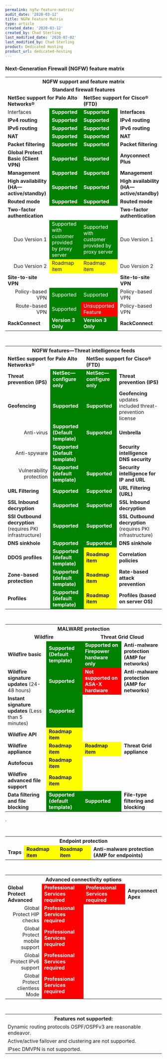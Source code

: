 ```yaml
---
permalink: ngfw-feature-matrix/
audit_date: '2020-03-12'
title: NGFW Feature Matrix
type: article
created_date: '2020-03-12'
created_by: Chad Sterling
last_modified_date: '2020-07-02'
last_modified_by: Chad Sterling
product: Dedicated Hosting
product_url: dedicated-hosting
---
```


### Next-Generation Firewall (NGFW) feature matrix

<table>
  <tr>
    <th colspan="4"><div align="center"><b>NGFW support and feature matrix</b></div></th>
  </tr>
  <tr>
    <td colspan="4"><div align="center"><b>Standard firewall features</b></div></td>
  </tr>
  <tr>
    <td colspan="2"><b>NetSec support for Palo Alto Networks&reg;</b></td>
    <td colspan="2"><b>NetSec support for Cisco&reg; (FTD)</b></td>
  </tr>
  <tr>
    <td>Interfaces</b></td>
    <td style="background-color: green; color:white;"><b>Supported</b></td>
    <td style="background-color: green;color:white;"><b>Supported</b></td>
    <td><b>Interfaces</b></td>
  </tr>
  <tr>
    <td><b>IPv4 routing</b></td>
    <td style="background-color: green;color:white;"><b>Supported</b></td>
    <td style="background-color: green;color:white;"> <b>Supported</b></td>
    <td><b>IPv4 routing</b></td>
  </tr>
  <tr>
    <td><b>IPv6 routing</b></td>
    <td style="background-color: green;color:white;"><b>Supported</b></td>
    <td style="background-color: green;color:white;"><b>Supported</b></td>
    <td><b>IPv6 routing</b></td>
  </tr>
  <tr>
    <td><b>NAT</b></td>
    <td style="background-color: green;color:white;"><b>Supported</b></td>
    <td style="background-color: green;color:white;"><b>Supported</b></td>
    <td><b>NAT</b></td>
  </tr>
  <tr>
    <td><b>Packet filtering</b></td>
    <td style="background-color: green;color:white;"><b>Supported</b></td>
    <td style="background-color: green;color:white;"><b>Supported</b></td>
    <td><b>Packet filtering</b></td>
  </tr>
  <tr>
    <td><b>Global Protect Basic (Client VPN)</b></td>
    <td style="background-color: green;color:white;"><b>Supported</b></td>
    <td style="background-color: green;color:white;"><b>Supported</b></td>
    <td><b>Anyconnect Plus</b></td>
  </tr>
  <tr>
    <td><b>Management</b></td>
    <td style="background-color: green;color:white;"><b>Supported</b></td>
    <td style="background-color: green;color:white;"><b>Supported</b></td>
    <td><b>Management</b></td>
  </tr>
  <tr>
    <td><b>High availability (HA&mdash;active/standby)</b></td>
    <td style="background-color: green;color:white;"><b>Supported</b></td>
    <td style="background-color: green;color:white;"><b>Supported</b></td>
    <td><b>High availability (HA&mdash;active/standby)</b></td>
  </tr>
  <tr>
    <td><b>Routed mode</b></td>
    <td style="background-color: green;color:white;"><b>Supported</b></td>
    <td style="background-color: green;color:white;"><b>Supported</b></td>
    <td><b>Routed mode</b></td>
  </tr>
  <tr>
    <td><b>Two-factor authentication</b></td>
    <td style="background-color:white;"><b></b></td>
    <td style="background-color:white;"><b></b></td>
    <td><b>Two-factor authentication</b></td>
  </tr>
    <tr>
    <td align="right">Duo Version 1</td>
    <td style="background-color: green;color:white;">Supported with customer provided by proxy server</td>
    <td style="background-color: green;color:white;">Supported with customer provided by proxy server</td>
    <td>Duo Version 1</td>
  </tr>
      <tr>
    <td align="right">Duo Version 2</td>
    <td style="background-color: yellow;">Roadmap item</td>
    <td style="background-color: yellow;">Roadmap item</td>
    <td>Duo Version 2</td>
  </tr>
      <tr>
    <td><b>Site-to-site VPN</b></td>
    <td style="background-color:white;"></td>
    <td style="background-color:white;"></td>
     <td><b>Site-to-site VPN</b></td>
  </tr>
  <tr>
    <td align="right">Policy-based VPN</td>
    <td style="background-color: green;color:white;">Supported</td>
    <td style="background-color: green;color:white;">Supported</td>
    <td>Policy-based VPN</td>
  </tr>
   <tr>
    <td align="right">Route-based VPN</td>
    <td style="background-color: green;color:white;">Supported</td>
    <td style="background-color: red;color:white;">Unsupported Feature</td>
    <td>Policy-based VPN</td>
  </tr>
  <tr>
    <td><b>RackConnect</b></td>
    <td style="background-color: green;color:white;"><b>Version 3 Only</b></td>
    <td style="background-color: green;color:white;"><b>Version 3 Only</b></td>
    <td><b>RackConnect</b></td>
  </tr>
</table>
<pre>

</pre>
<table>
  <tr>
    <th colspan="4"><div align="center"><b>NGFW features&mdash;Threat intelligence feeds</b></div></th>
  </tr>
  <tr>
    <td colspan="2"><b>NetSec support for Palo Alto Networks&reg;</b></td>
    <td colspan="2"><b>NetSec support for Cisco&reg; (FTD)</b></td>
  </tr>
  <tr>
    <td><b>Threat prevention (IPS)</td>
    <td style="background-color: green;color:white;"><b>NetSec&mdash;configure only</b></td>
    <td style="background-color: green;color:white;"><b>NetSec&mdash;configure only</b></td>
    <td><b>Threat prevention (IPS)</b></td>
  </tr>
  <tr>
    <td><b>Geofencing</b></td>
    <td style="background-color: green;color:white;"><b>Supported</b></td>
    <td style="background-color: green;color:white;"><b>Supported</b></td>
    <td><b>Geofencing</b> updates included threat-prevention license</td>
  </tr>
  <tr>
    <td><div align="right">Anti-virus</div></td>
    <td style="background-color: green;color:white;"><b>Supported (Default template)</b></td>
    <td style="background-color: green;color:white;"><b>Supported</b></td>
    <td><b>Umbrella</td>
  </tr>
  <tr>
    <td><div align="right">Anti-spyware</div></td>
    <td style="background-color: green;color:white;"><b>Supported (Default template)</b></td>
    <td style="background-color: green;color:white;"></td>
    <td><b>Security intelligence DNS security</b></td>
  </tr>
  <tr>
    <td><div align ="right">Vulnerability protection</div></td>
    <td style="background-color: green;color:white;"><b>Supported (default template)</b></td>
    <td style="background-color: green;color:white;"><b>Supported</b></td>
    <td><b>Security intelligence for IP and URL</b></td>
  </tr>
  <tr>
    <td><b>URL Filtering</td>
    <td style="background-color: green;color:white;"><b>Supported</b></td>
    <td style="background-color: green;color:white;"><b>Supported</b></td>
    <td><b>URL Filtering (URL)</b></td>
  </tr>
  <tr>
    <td><b>SSL Inbound decryption</td>
    <td style="background-color: green;color:white;"><b>Supported</b></td>
    <td style="background-color: green;color:white;"><b>Supported</b></td>
    <td><b>SSL Inbound decryption</b></td>
  </tr>
  <tr>
    <td><b>SSI Outbound decryption</b> (requires PKI infrastructure)</td>
    <td style="background-color: green;color:white;"><b>Supported</b></td>
    <td style="background-color: green;color:white;"><b>Supported</b></td>
    <td><b>SSL Outbound decryption</b> (requires PKI infrastructure)</td>
  </tr>
  <tr>
    <td><b>DNS sinkhole</b></td>
    <td style="background-color: green;color:white;"><b>Supported</b></td>
    <td style="background-color: green;color:white;"><b>Supported</b></td>
    <td><b>DNS sinkhole</b></td>
  </tr>
  <tr>
    <td><b>DDOS profiles</td>
    <td style="background-color: green;color:white;"><b>Supported (default template)</b></td>
    <td style="background-color: yellow;"><b>Roadmap item</b></td>
    <td><b>Correlation policies</b></td>
  </tr>
  <tr>
  <td><b>Zone-based protection</b></td>
  <td style="background-color: green;color:white;"><b>Supported (default template)</b></td>
  <td style="background-color: yellow;"><b>Roadmap item</b></td>
   <td><b>Rate-based attack prevention</b></td>
  </tr>
  <tr>
    <td><b>Profiles</td>
    <td style="background-color: green;color:white;"><b>Supported (default template)</b></td>
    <td style="background-color: yellow;"><b>Roadmap item</b></td>
    <td><b>Profiles (based on server OS)</b></td>
  </tr>
</table>
<pre>


</pre>
<table>
  <tr>
    <th colspan="4"><div align="center"><b>MALWARE protection</b></div></th>
  </tr>
  <tr>
    <td colspan="2"><div align="center"><b>Wildfire</b></div></td>
    <td colspan="2"><div align="center"><b>Threat Grid Cloud</b></div></td>
  </tr>
  <tr>
    <td><b>Wildfire basic</b></td>
    <td style="background-color: green;color:white;"><b>Supported (Default template)</b></td>
    <td style="background-color: green;color:white;"><b>Supported on Firepower hardware only</b></td>
    <td><b>Anti-malware protection (AMP for networks)</b></td>
  </tr>
  <tr>
    <td><b>Wildfire signature updates</b> (24-48 hours)</td>
    <td style="background-color: green;color:white;"><b>Supported</b></td>
    <td style="background-color: red; green;color:white;"><b>Not supported on ASA-X hardware</b></td>
    <td><b>Anti-malware protection (AMP for networks)</b></td>
  </tr>
  <tr>
    <td><b>Instant signature updates</b> (Less than 5 minutes)</td>
    <td style="background-color: green;color:white;"><b>Supported</b></td>
    <td></td>
    <td></td>
  </tr>
  <tr>
    <td><b>Wildfire API</b></td>
    <td style="background-color: yellow;"><b>Roadmap item</b></td>
    <td></td>
    <td></td>
  </tr>
  <tr>
    <td><b>Wildfire appliance</b></td>
    <td style="background-color: yellow;"><b>Roadmap item</b></td>
    <td style="background-color: yellow;"><b>Roadmap item</b></td>
    <td><b>Threat Grid appliance</b></td>
  </tr>
  <tr>
    <td><b>Autofocus</td>
    <td style="background-color: yellow;"><b>Roadmap item</b></td>
    <td></td>
    <td></td>
  </tr>
  <tr>
    <td><b>Wildfire advanced file support</b></td>
      <td style="background-color: yellow;"><b>Roadmap item</b></td>
    <td></td>
    <td></td>
  </tr>
  <tr>
    <td><b>Data filtering and file blocking</b></td>
    <td style="background-color: green;color:white;"><b>Supported (default template)</b></td>
    <td style="background-color: green;color:white;"><b>Supported</b></td>
    <td><b>File-type filtering and blocking</b></td>
  </tr>
</table>
.
<pre>


</pre>
<table>
  <tr>
    <th colspan="4"><div align ="center"><b>Endpoint protection</b></div></th>
  </tr>
  <tr>
    <td><b>Traps</b></td>
    <td style="background-color: yellow;"><b>Roadmap item</b></td>
    <td style="background-color: yellow;"><b>Roadmap item</b></td>
    <td><b>Anti-malware protection (AMP for endpoints)</b></td>
  </tr>
</table>
<pre>


</pre>
<table>
  <tr>
    <th colspan="4"><div align ="center"><b>Advanced connectivity options</b></div></th>
  </tr>
  <tr>
    <td><b>Global Protect Advanced</b></td>
    <td style="background-color: red;color:white;"><b>Professional Services required</b></td>
    <td style="background-color: red;color:white;"><b>Professional Services required</b></td>
    <td><b>Anyconnect Apex</b></td>
  </tr>
  <tr>
    <td><div align="right">Global Protect HIP checks</div></td>
    <td style="background-color: red;color:white;"><b>Professional Services required</b></td>
    <td></td>
    <td></td>
  </tr>
  <tr>
    <td><div align="right">Global Protect mobile support</div></td>
    <td style="background-color: red;color:white;"><b>Professional Services required</b></td>
    <td></td>
    <td></td>
  </tr>
  <tr>
    <td><div align="right">Global Protect IPv6 support</div></td>
    <td style="background-color: red;color:white;"><b>Professional Services required</b></td>
    <td></td>
    <td></td>
  </tr>
  <tr>
    <td><div align="right">Global Protect clientless Mode</div></td>
    <td style="background-color: red;color:white;"><b>Professional Services required</b></td>
    <td></td>
    <td></td>
  </tr>
</table>
<pre>


</pre>
<table>
  <tr>
    <th colspan="4"><div align="center"><b>Features not supported:</b></div></th>
  </tr>
  <tr>
    <td colspan="4">Dynamic routing protocols OSPF/OSPFv3 are reasonable endeavor.</td>
  </tr>
  <tr>
    <td colspan="4">Active/active failover and clustering are not supported.</td>
  </tr>
  <tr>
    <td colspan="4">IPsec DMVPN is not supported.</td>
  </tr>
</table>
<pre>


</pre>
